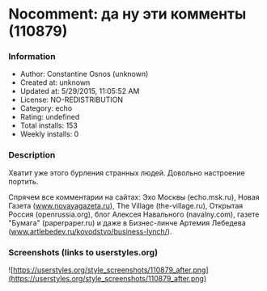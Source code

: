# Nocomment: да ну эти комменты (110879)

### Information
- Author: Constantine Osnos (unknown)
- Created at: unknown
- Updated at: 5/29/2015, 11:05:52 AM
- License: NO-REDISTRIBUTION
- Category: echo
- Rating: undefined
- Total installs: 153
- Weekly installs: 0


### Description
Хватит уже этого бурления странных людей. Довольно настроение портить. 

Спрячем все комментарии на сайтах:
Эхо Москвы (echo.msk.ru),
Новая Газета (www.novayagazeta.ru),
The Village (the-village.ru),
Открытая Россия (openrussia.org),
блог Алексея Навального (navalny.com),
газете "Бумага" (paperpaper.ru)
и даже в Бизнес-линче Артемия Лебедева (www.artlebedev.ru/kovodstvo/business-lynch/).


### Screenshots (links to userstyles.org)
![https://userstyles.org/style_screenshots/110879_after.png](https://userstyles.org/style_screenshots/110879_after.png)


